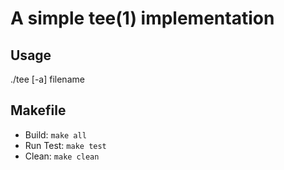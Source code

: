 # A simple tee(1) implementation

## Usage
  ./tee [-a] filename

## Makefile
  * Build: `make all`
  * Run Test: `make test`
  * Clean: `make clean`
